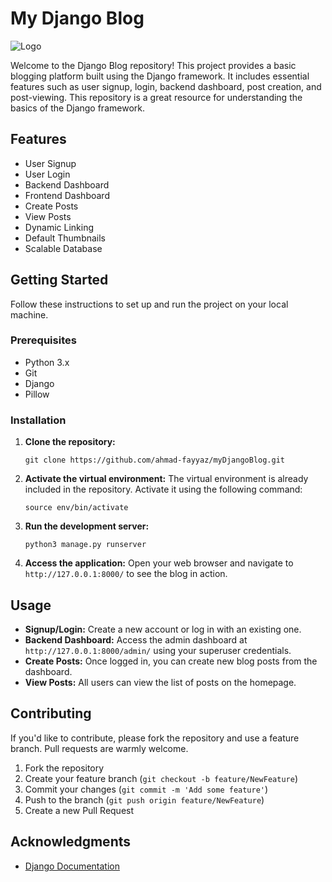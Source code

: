 
# My Django Blog

![Logo](https://github.com/ahmad-fayyaz/myDjangoBlog/blob/main/djangonautic/assets/logo.png)

Welcome to the Django Blog repository! This project provides a basic blogging platform built using the Django framework. It includes essential features such as user signup, login, backend dashboard, post creation, and post-viewing. This repository is a great resource for understanding the basics of the Django framework.

## Features

-   User Signup
-   User Login
-   Backend Dashboard
- Frontend Dashboard
-   Create Posts
-   View Posts
- Dynamic Linking
- Default Thumbnails
- Scalable Database

## Getting Started

Follow these instructions to set up and run the project on your local machine.

### Prerequisites

-   Python 3.x
-   Git
-  Django
- Pillow

### Installation

1.  **Clone the repository:**
    
    `git clone https://github.com/ahmad-fayyaz/myDjangoBlog.git` 
    
2.  **Activate the virtual environment:**  The virtual environment is already included in the repository. Activate it using the following command:
    
    
    `source env/bin/activate` 
    
    
3.  **Run the development server:**
    
    `python3 manage.py runserver` 
    
4.  **Access the application:**  Open your web browser and navigate to  `http://127.0.0.1:8000/`  to see the blog in action.
    

## Usage

-   **Signup/Login:**  Create a new account or log in with an existing one.
-   **Backend Dashboard:**  Access the admin dashboard at  `http://127.0.0.1:8000/admin/`  using your superuser credentials.
-   **Create Posts:**  Once logged in, you can create new blog posts from the dashboard.
-   **View Posts:**  All users can view the list of posts on the homepage.

## Contributing

If you'd like to contribute, please fork the repository and use a feature branch. Pull requests are warmly welcome.

1.  Fork the repository
2.  Create your feature branch (`git checkout -b feature/NewFeature`)
3.  Commit your changes (`git commit -m 'Add some feature'`)
4.  Push to the branch (`git push origin feature/NewFeature`)
5.  Create a new Pull Request

## Acknowledgments

-   [Django Documentation](https://docs.djangoproject.com/en/stable/)
